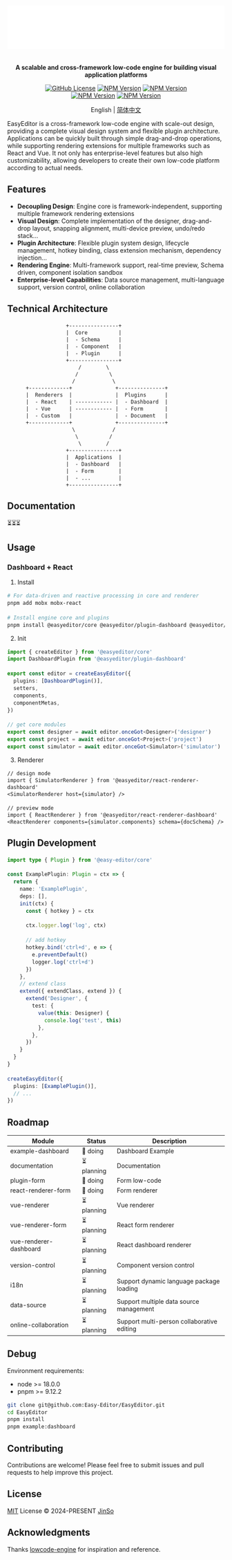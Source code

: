 <div align="center">

<img src=".github/assets/banner-dark.svg" height="100" alt="logo" />

<br />
<br />

<b>A scalable and cross-framework low-code engine for building visual application platforms</b>

[![GitHub License](https://img.shields.io/github/license/Easy-Editor/EasyEditor)](./LICENSE)
[![NPM Version](https://img.shields.io/npm/v/%40easy-editor%2Fcore?label=%40easy-editor%2Fcore&color=%230a7cbd)](https://www.npmjs.com/package/@easy-editor/core)
[![NPM Version](https://img.shields.io/npm/v/%40easy-editor%2Freact-renderer?label=%40easy-editor%2Freact-renderer&color=%230a7cbd)](https://www.npmjs.com/package/@easy-editor/react-renderer)
<br/>
[![NPM Version](https://img.shields.io/npm/v/%40easy-editor%2Fplugin-dashboard?label=%40easy-editor%2Fplugin-dashboard&color=%230a7cbd)](https://www.npmjs.com/package/@easy-editor/plugin-dashboard)
[![NPM Version](https://img.shields.io/npm/v/%40easy-editor%2Freact-renderer-dashboard?label=%40easy-editor%2Freact-renderer-dashboard&color=%230a7cbd)](https://www.npmjs.com/package/@easy-editor/react-renderer-dashboard)

English | [简体中文](./README-zh_CN.md)

</div>

EasyEditor is a cross-framework low-code engine with scale-out design, providing a complete visual design system and flexible plugin architecture. Applications can be quickly built through simple drag-and-drop operations, while supporting rendering extensions for multiple frameworks such as React and Vue. It not only has enterprise-level features but also high customizability, allowing developers to create their own low-code platform according to actual needs.

## Features

- **Decoupling Design**: Engine core is framework-independent, supporting multiple framework rendering extensions
- **Visual Design**: Complete implementation of the designer, drag-and-drop layout, snapping alignment, multi-device preview, undo/redo stack...
- **Plugin Architecture**: Flexible plugin system design, lifecycle management, hotkey binding, class extension mechanism, dependency injection...
- **Rendering Engine**: Multi-framework support, real-time preview, Schema driven, component isolation sandbox
- **Enterprise-level Capabilities**: Data source management, multi-language support, version control, online collaboration

## Technical Architecture

                       +----------------+
                       |  Core          |
                       |  - Schema      |
                       |  - Component   |
                       |  - Plugin      |
                       +----------------+
                           /        \
                          /          \
                         /            \
          +-------------+              +---------------+
          |  Renderers  |              |  Plugins      |
          |  - React    | ------------ |  - Dashboard  |
          |  - Vue      | ------------ |  - Form       |
          |  - Custom   |              |  - Document   |
          +-------------+              +---------------+
                         \            /
                          \          /
                           \        /
                       +----------------+
                       |  Applications  |
                       |  - Dashboard   |
                       |  - Form        |
                       |  - ...         |
                       +----------------+

## Documentation

⏳⏳⏳

## Usage

### Dashboard + React

1. Install

```bash
# For data-driven and reactive processing in core and renderer
pnpm add mobx mobx-react

# Install engine core and plugins
pnpm install @easyeditor/core @easyeditor/plugin-dashboard @easyeditor/react-renderer-dashboard
```

2. Init

```ts
import { createEditor } from '@easyeditor/core'
import DashboardPlugin from '@easyeditor/plugin-dashboard'

export const editor = createEasyEditor({
  plugins: [DashboardPlugin()],
  setters,
  components,
  componentMetas,
})

// get core modules
export const designer = await editor.onceGot<Designer>('designer')
export const project = await editor.onceGot<Project>('project')
export const simulator = await editor.onceGot<Simulator>('simulator')
```

3. Renderer

```tsx
// design mode
import { SimulatorRenderer } from '@easyeditor/react-renderer-dashboard'
<SimulatorRenderer host={simulator} />

// preview mode
import { ReactRenderer } from '@easyeditor/react-renderer-dashboard'
<ReactRenderer components={simulator.components} schema={docSchema} />
```

## Plugin Development

```ts
import type { Plugin } from '@easy-editor/core'

const ExamplePlugin: Plugin = ctx => {
  return {
    name: 'ExamplePlugin',
    deps: [],
    init(ctx) {
      const { hotkey } = ctx

      ctx.logger.log('log', ctx)

      // add hotkey
      hotkey.bind('ctrl+d', e => {
        e.preventDefault()
        logger.log('ctrl+d')
      })
    },
    // extend class
    extend({ extendClass, extend }) {
      extend('Designer', {
        test: {
          value(this: Designer) {
            console.log('test', this)
          },
        },
      })
    }
  }
}

createEasyEditor({
  plugins: [ExamplePlugin()],
  // ...
})
```


## Roadmap

| Module | Status | Description |
| --- | --- | --- |
| example-dashboard | 🚧 doing | Dashboard Example |
| documentation | ⏳ planning | Documentation |
| plugin-form | 🚧 doing | Form low-code |
| react-renderer-form | 🚧 doing | Form renderer |
| vue-renderer | ⏳ planning | Vue renderer |
| vue-renderer-form | ⏳ planning | React form renderer |
| vue-renderer-dashboard | ⏳ planning | React dashboard renderer |
| version-control | ⏳ planning | Component version control |
| i18n | ⏳ planning | Support dynamic language package loading |
| data-source | ⏳ planning | Support multiple data source management |
| online-collaboration | ⏳ planning | Support multi-person collaborative editing |

## Debug

Environment requirements:
- node >= 18.0.0
- pnpm >= 9.12.2

```bash
git clone git@github.com:Easy-Editor/EasyEditor.git
cd EasyEditor
pnpm install
pnpm example:dashboard
```

## Contributing

Contributions are welcome! Please feel free to submit issues and pull requests to help improve this project.

## License

[MIT](./LICENSE) License &copy; 2024-PRESENT [JinSo](https://github.com/JinSooo)

## Acknowledgments

Thanks [lowcode-engine](https://github.com/alibaba/lowcode-engine) for inspiration and reference.
